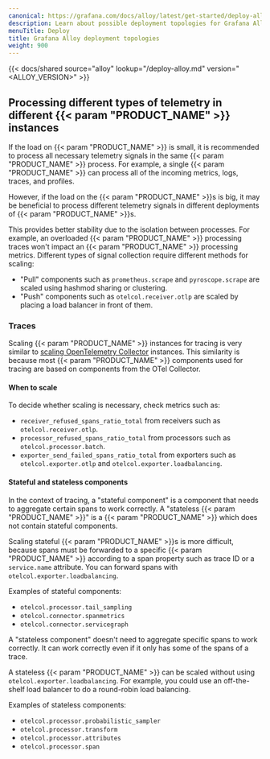 ```yaml
---
canonical: https://grafana.com/docs/alloy/latest/get-started/deploy-alloy/
description: Learn about possible deployment topologies for Grafana Alloy
menuTitle: Deploy
title: Grafana Alloy deployment topologies
weight: 900
---
```


{{< docs/shared source="alloy" lookup="/deploy-alloy.md" version="<ALLOY_VERSION>" >}}

## Processing different types of telemetry in different {{< param "PRODUCT_NAME" >}} instances

If the load on {{< param "PRODUCT_NAME" >}} is small, it is recommended to process all necessary telemetry signals in the same {{< param "PRODUCT_NAME" >}} process.
For example, a single {{< param "PRODUCT_NAME" >}} can process all of the incoming metrics, logs, traces, and profiles.

However, if the load on the {{< param "PRODUCT_NAME" >}}s is big, it may be beneficial to process different telemetry signals in different deployments of {{< param "PRODUCT_NAME" >}}s.

This provides better stability due to the isolation between processes.
For example, an overloaded {{< param "PRODUCT_NAME" >}} processing traces won't impact an {{< param "PRODUCT_NAME" >}} processing metrics.
Different types of signal collection require different methods for scaling:

* "Pull" components such as `prometheus.scrape` and `pyroscope.scrape` are scaled using hashmod sharing or clustering.
* "Push" components such as `otelcol.receiver.otlp` are scaled by placing a load balancer in front of them.

### Traces

Scaling {{< param "PRODUCT_NAME" >}} instances for tracing is very similar to [scaling OpenTelemetry Collector][scaling-collector] instances.
This similarity is because most {{< param "PRODUCT_NAME" >}} components used for tracing are based on components from the OTel Collector.

[scaling-collector]: https://opentelemetry.io/docs/collector/scaling/

#### When to scale

To decide whether scaling is necessary, check metrics such as:
* `receiver_refused_spans_ratio_total` from receivers such as `otelcol.receiver.otlp`.
* `processor_refused_spans_ratio_total` from processors such as `otelcol.processor.batch`.
* `exporter_send_failed_spans_ratio_total` from exporters such as `otelcol.exporter.otlp` and `otelcol.exporter.loadbalancing`.

#### Stateful and stateless components

In the context of tracing, a "stateful component" is a component that needs to aggregate certain spans to work correctly.
A "stateless {{< param "PRODUCT_NAME" >}}" is a {{< param "PRODUCT_NAME" >}} which does not contain stateful components.

Scaling stateful {{< param "PRODUCT_NAME" >}}s is more difficult, because spans must be forwarded to a specific {{< param "PRODUCT_NAME" >}} according to a span property such as trace ID or a `service.name` attribute.
You can forward spans with `otelcol.exporter.loadbalancing`.

Examples of stateful components:

* `otelcol.processor.tail_sampling`
* `otelcol.connector.spanmetrics`
* `otelcol.connector.servicegraph`

<!-- TODO: link to the otelcol.exporter.loadbalancing docs for more info -->

A "stateless component" doesn't need to aggregate specific spans to work correctly.
It can work correctly even if it only has some of the spans of a trace.

A stateless {{< param "PRODUCT_NAME" >}} can be scaled without using `otelcol.exporter.loadbalancing`.
For example, you could use an off-the-shelf load balancer to do a round-robin load balancing.

Examples of stateless components:
* `otelcol.processor.probabilistic_sampler`
* `otelcol.processor.transform`
* `otelcol.processor.attributes`
* `otelcol.processor.span`
